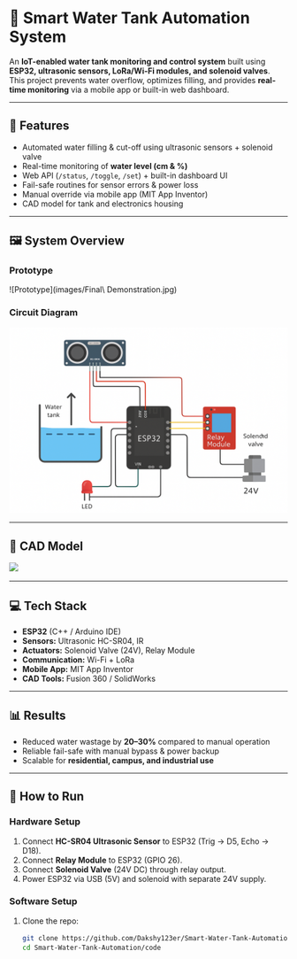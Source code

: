 # 🚰 Smart Water Tank Automation System  

An **IoT-enabled water tank monitoring and control system** built using **ESP32, ultrasonic sensors, LoRa/Wi-Fi modules, and solenoid valves**.  
This project prevents water overflow, optimizes filling, and provides **real-time monitoring** via a mobile app or built-in web dashboard.  

---

## 🔧 Features  
- Automated water filling & cut-off using ultrasonic sensors + solenoid valve  
- Real-time monitoring of **water level (cm & %)**  
- Web API (`/status`, `/toggle`, `/set`) + built-in dashboard UI  
- Fail-safe routines for sensor errors & power loss  
- Manual override via mobile app (MIT App Inventor)  
- CAD model for tank and electronics housing  

---

## 🖼️ System Overview  

### Prototype  
![Prototype](images/Final\ Demonstration.jpg)  

### Circuit Diagram  
![Circuit Diagram](images/Diagram.png)  

---

## 📐 CAD Model  
<img src="cad\ model/image_1.png" width="400"/>  



---

## 💻 Tech Stack  
- **ESP32** (C++ / Arduino IDE)  
- **Sensors:** Ultrasonic HC-SR04, IR  
- **Actuators:** Solenoid Valve (24V), Relay Module  
- **Communication:** Wi-Fi + LoRa  
- **Mobile App:** MIT App Inventor  
- **CAD Tools:** Fusion 360 / SolidWorks  

---

## 📊 Results  
- Reduced water wastage by **20–30%** compared to manual operation  
- Reliable fail-safe with manual bypass & power backup  
- Scalable for **residential, campus, and industrial use**  

---

## 🚀 How to Run  

### Hardware Setup  
1. Connect **HC-SR04 Ultrasonic Sensor** to ESP32 (Trig → D5, Echo → D18).  
2. Connect **Relay Module** to ESP32 (GPIO 26).  
3. Connect **Solenoid Valve** (24V DC) through relay output.  
4. Power ESP32 via USB (5V) and solenoid with separate 24V supply.  

### Software Setup  
1. Clone the repo:  
   ```bash
   git clone https://github.com/Dakshy123er/Smart-Water-Tank-Automation.git
   cd Smart-Water-Tank-Automation/code
